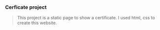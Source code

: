 ### Cerficate project
> This project is a static page to show a certificate. I used html, css to create this website.
